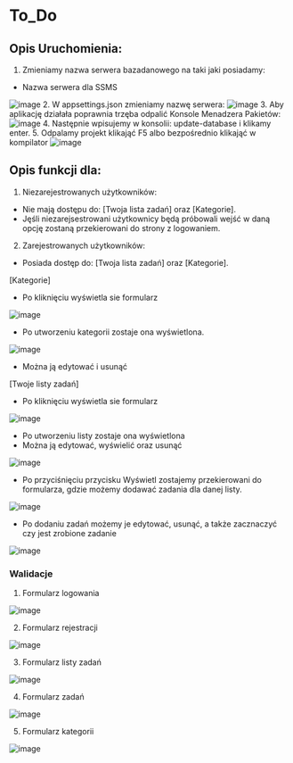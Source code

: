 # To_Do

## Opis Uruchomienia:

1. Zmieniamy nazwa serwera bazadanowego na taki jaki posiadamy:
* Nazwa serwera dla SSMS

![image](https://user-images.githubusercontent.com/93732758/215159763-8bc09d02-3454-47fd-bcc0-4bc4674046ce.png)
2. W appsettings.json zmieniamy nazwę serwera:
![image](https://user-images.githubusercontent.com/93732758/215159577-80898fd4-9f60-46da-9195-515f0383aca9.png)
3. Aby aplikację działała poprawnia trzęba odpalić Konsole Menadzera Pakietów: 
![image](https://user-images.githubusercontent.com/93732758/215158848-bed1aa53-d578-42b5-b018-5a38527a1e68.png) 
4. Następnie wpisujemy w konsolii: update-database i klikamy enter.
5. Odpalamy projekt klikająć F5 albo bezpośrednio klikająć w kompilator ![image](https://user-images.githubusercontent.com/93732758/215160564-36f25291-2def-4f69-8590-7d12e515bced.png)
## Opis funkcji dla:

1. Niezarejestrowanych użytkowników:
* Nie mają dostępu do: [Twoja lista zadań] oraz [Kategorie].
* Jęśli niezarejsestrowani użytkownicy będą próbowali wejść w daną opcję zostaną przekierowani do strony z logowaniem.
2. Zarejestrowanych użytkowników:
* Posiada dostęp do: [Twoja lista zadań] oraz [Kategorie].

 [Kategorie]
* Po kliknięciu wyświetla sie formularz 

![image](https://user-images.githubusercontent.com/93732758/215161927-75b79712-23e8-4380-9a8a-f58c3e6f15dd.png)

* Po utworzeniu kategorii zostaje ona wyświetlona.

![image](https://user-images.githubusercontent.com/93732758/215163426-77b29b15-9a47-499b-b900-4ce5388fbfa0.png)
* Można ją edytować i usunąć

[Twoje listy zadań]
* Po kliknięciu wyświetla sie formularz

![image](https://user-images.githubusercontent.com/93732758/215193952-ef32c6e4-f98f-4014-a6b4-b63b7e9124b7.png)
* Po utworzeniu listy zostaje ona wyświetlona 
* Można ją edytować, wyświelić oraz usunąć

![image](https://user-images.githubusercontent.com/93732758/215194579-760944d7-d10b-442a-bc3a-45956c11cb0f.png)

* Po przyciśnięciu przycisku Wyświetl zostajemy przekierowani do formularza, gdzie możemy dodawać zadania dla danej listy.

![image](https://user-images.githubusercontent.com/93732758/215195388-34d5a185-e3f5-4735-a062-41eacbf941f8.png)
* Po dodaniu zadań możemy je edytować, usunąć, a także zacznaczyć czy jest zrobione zadanie

![image](https://user-images.githubusercontent.com/93732758/215195583-d60fd6b8-6701-4161-9ab7-f7de7385e321.png)

### Walidacje
1. Formularz logowania

![image](https://user-images.githubusercontent.com/93732758/215202498-1fc0635f-1a1e-48be-b403-0071f3ec6d7a.png)

2. Formularz rejestracji

![image](https://user-images.githubusercontent.com/93732758/215202661-7e5379bc-8e16-4bdd-ab49-74c48a9bf26d.png)

3. Formularz listy zadań

![image](https://user-images.githubusercontent.com/93732758/215204947-ac94b992-8774-4773-a76e-383f7a420c5d.png)

4. Formularz zadań
 
![image](https://user-images.githubusercontent.com/93732758/215205009-6e2fb952-47f3-4a8d-a969-e11c11440c58.png)

5. Formularz kategorii

![image](https://user-images.githubusercontent.com/93732758/215205161-841b3615-4f73-4e01-93c1-3df8bd2e3aff.png)

